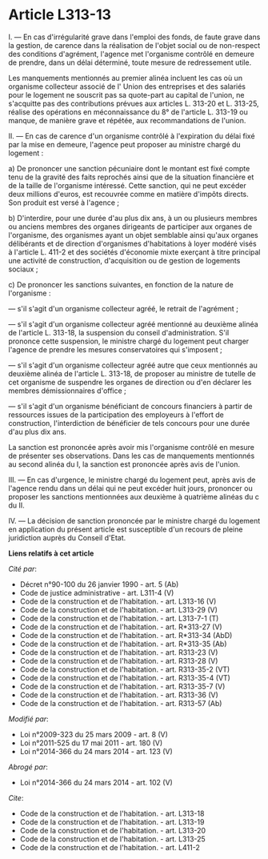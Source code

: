 # Article L313-13

I. ― En cas d'irrégularité grave dans l'emploi des fonds, de faute grave dans la gestion, de carence dans la réalisation de
l'objet social ou de non-respect des conditions d'agrément, l'agence met l'organisme contrôlé en demeure de prendre, dans un
délai déterminé, toute mesure de redressement utile. 

Les manquements mentionnés au premier alinéa incluent les cas où un organisme collecteur associé de l'      Union des
entreprises et des salariés pour le logement ne souscrit pas sa quote-part au capital de l'union, ne s'acquitte pas des
contributions prévues aux articles L. 313-20 et L. 313-25, réalise des opérations en méconnaissance du 8° de l'article L.
313-19 ou manque, de manière grave et répétée, aux recommandations de l'union. 

II. ― En cas de carence d'un organisme contrôlé à l'expiration du délai fixé par la mise en demeure, l'agence peut proposer
au ministre chargé du logement : 

a) De prononcer une sanction pécuniaire dont le montant est fixé compte tenu de la gravité des faits reprochés ainsi que de
la situation financière et de la taille de l'organisme intéressé. Cette sanction, qui ne peut excéder deux millions d'euros,
est recouvrée comme en matière d'impôts directs. Son produit est versé à l'agence ; 

b) D'interdire, pour une durée d'au plus dix ans, à un ou plusieurs membres ou anciens membres des organes dirigeants de
participer aux organes de l'organisme, des organismes ayant un objet semblable ainsi qu'aux organes délibérants et de
direction d'organismes d'habitations à loyer modéré visés à l'article L. 411-2 et des sociétés d'économie mixte exerçant à
titre principal une activité de construction, d'acquisition ou de gestion de logements sociaux ; 

c) De prononcer les sanctions suivantes, en fonction de la nature de l'organisme : 

― s'il s'agit d'un organisme collecteur agréé, le retrait de l'agrément ; 

― s'il s'agit d'un organisme collecteur agréé mentionné au deuxième alinéa de l'article L. 313-18, la suspension du conseil
d'administration. S'il prononce cette suspension, le ministre chargé du logement peut charger l'agence de prendre les mesures
conservatoires qui s'imposent ; 

― s'il s'agit d'un organisme collecteur agréé autre que ceux mentionnés au deuxième alinéa de l'article L. 313-18, de
proposer au ministre de tutelle de cet organisme de suspendre les organes de direction ou d'en déclarer les membres
démissionnaires d'office ; 

― s'il s'agit d'un organisme bénéficiant de concours financiers à partir de ressources issues de la participation des
employeurs à l'effort de construction, l'interdiction de bénéficier de tels concours pour une durée d'au plus dix ans. 

La sanction est prononcée après avoir mis l'organisme contrôlé en mesure de présenter ses observations. Dans les cas de
manquements mentionnés au second alinéa du I, la sanction est prononcée après avis de l'union. 

III. ― En cas d'urgence, le ministre chargé du logement peut, après avis de l'agence rendu dans un délai qui ne peut excéder
huit jours, prononcer ou proposer les sanctions mentionnées aux deuxième à quatrième alinéas du c du II. 

IV. ― La décision de sanction prononcée par le ministre chargé du logement en application du présent article est susceptible
d'un recours de pleine juridiction auprès du Conseil d'Etat.

**Liens relatifs à cet article**

_Cité par_:

  - Décret n°90-100 du 26 janvier 1990 - art. 5 (Ab)
  - Code de justice administrative - art. L311-4 (V)
  - Code de la construction et de l'habitation. - art. L313-16 (V)
  - Code de la construction et de l'habitation. - art. L313-29 (V)
  - Code de la construction et de l'habitation. - art. L313-7-1 (T)
  - Code de la construction et de l'habitation. - art. R*313-27 (V)
  - Code de la construction et de l'habitation. - art. R*313-34 (AbD)
  - Code de la construction et de l'habitation. - art. R*313-35 (Ab)
  - Code de la construction et de l'habitation. - art. R313-23 (V)
  - Code de la construction et de l'habitation. - art. R313-28 (V)
  - Code de la construction et de l'habitation. - art. R313-35-2 (VT)
  - Code de la construction et de l'habitation. - art. R313-35-4 (VT)
  - Code de la construction et de l'habitation. - art. R313-35-7 (V)
  - Code de la construction et de l'habitation. - art. R313-36 (V)
  - Code de la construction et de l'habitation. - art. R313-57 (Ab)

_Modifié par_:

  - Loi n°2009-323 du 25 mars 2009 - art. 8 (V)
  - Loi n°2011-525 du 17 mai 2011 - art. 180 (V)
  - Loi n°2014-366 du 24 mars 2014 - art. 123 (V)

_Abrogé par_:

  - Loi n°2014-366 du 24 mars 2014 - art. 102 (V)

_Cite_:

  - Code de la construction et de l'habitation. - art. L313-18
  - Code de la construction et de l'habitation. - art. L313-19
  - Code de la construction et de l'habitation. - art. L313-20
  - Code de la construction et de l'habitation. - art. L313-25
  - Code de la construction et de l'habitation. - art. L411-2
